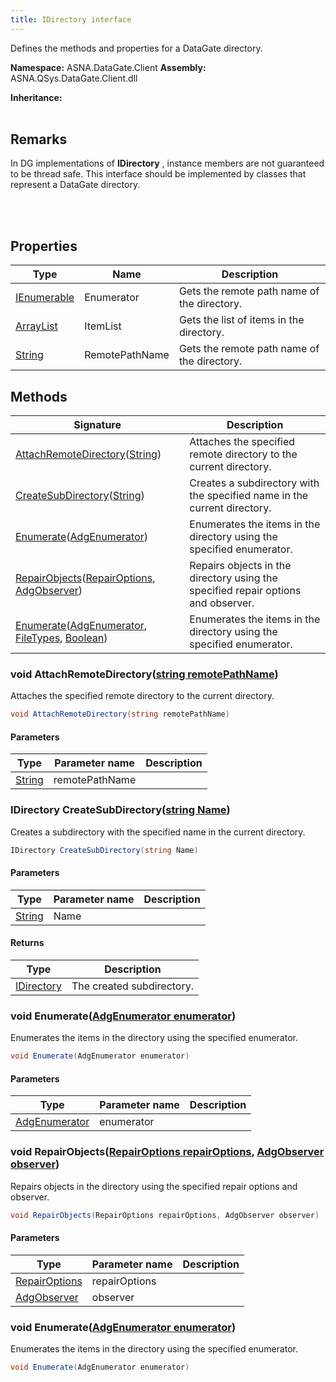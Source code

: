 ```yaml
---
title: IDirectory interface
---
```


Defines the methods and properties for a DataGate directory.

**Namespace:** ASNA.DataGate.Client
**Assembly:** ASNA.QSys.DataGate.Client.dll

**Inheritance:** 
<br>
<br>

## Remarks
In DG implementations of **IDirectory** , instance members are not guaranteed to be thread safe.
This interface should be implemented by classes that represent a DataGate directory.

<br>
<br>

## Properties

| Type | Name | Description
| --- | --- | --- 
| [IEnumerable](https://learn.microsoft.com/en-us/dotnet/api/system.collections.generic.ienumerable-1?view=net-8.0) | Enumerator | Gets the remote path name of the directory. |
| [ArrayList](https://learn.microsoft.com/en-us/dotnet/api/system.collections.arraylist?view=net-8.0) | ItemList | Gets the list of items in the directory. |
| [String](https://learn.microsoft.com/en-us/dotnet/api/system.string?view=net-8.0) | RemotePathName | Gets the remote path name of the directory. |

## Methods

| Signature | Description |
| --- | --- |
| [AttachRemoteDirectory](#attachremotedirectory-string-)([String](https://docs.microsoft.com/en-us/dotnet/api/system.string)) | Attaches the specified remote directory to the current directory.
| [CreateSubDirectory](#createsubdirectory-string-)([String](https://docs.microsoft.com/en-us/dotnet/api/system.string)) | Creates a subdirectory with the specified name in the current directory.
| [Enumerate](#enumerate-adgenumerator-)([AdgEnumerator](/reference/datagate/data-gate-client/adg-enumerator.html)) | Enumerates the items in the directory using the specified enumerator.
| [RepairObjects](#repairobjects-repairoptions-adgobserver-)([RepairOptions](/reference/datagate/data-gate-common/repair-options.html), [AdgObserver](/reference/datagate/data-gate-client/adg-observer.html)) | Repairs objects in the directory using the specified repair options and observer.
| [Enumerate](#enumerate-adgenumerator-filetypes-boolean-)([AdgEnumerator](/reference/datagate/data-gate-client/adg-enumerator.html), [FileTypes](/reference/datagate/data-gate-common/file-types.html), [Boolean](https://docs.microsoft.com/en-us/dotnet/api/system.boolean)) | Enumerates the items in the directory using the specified enumerator.

### void AttachRemoteDirectory([string remotePathName](https://learn.microsoft.com/en-us/dotnet/api/system.string?view=net-8.0))

Attaches the specified remote directory to the current directory.

```cs
void AttachRemoteDirectory(string remotePathName)
```

#### Parameters

| Type | Parameter name | Description
| --- | --- | ---
| [String](https://docs.microsoft.com/en-us/dotnet/api/system.string) | remotePathName | 

### IDirectory CreateSubDirectory([string Name](https://learn.microsoft.com/en-us/dotnet/api/system.string?view=net-8.0))

Creates a subdirectory with the specified name in the current directory.

```cs
IDirectory CreateSubDirectory(string Name)
```

#### Parameters

| Type | Parameter name | Description
| --- | --- | ---
| [String](https://docs.microsoft.com/en-us/dotnet/api/system.string) | Name | 

#### Returns

| Type | Description
| --- | ---
| [IDirectory](/reference/datagate/data-gate-client/i-directory.html) | The created subdirectory.

### void Enumerate([AdgEnumerator enumerator](/reference/datagate/data-gate-client/adg-enumerator.html))

Enumerates the items in the directory using the specified enumerator.

```cs
void Enumerate(AdgEnumerator enumerator)
```

#### Parameters

| Type | Parameter name | Description
| --- | --- | ---
| [AdgEnumerator](/reference/datagate/data-gate-client/adg-enumerator.html) | enumerator | 

### void RepairObjects([RepairOptions repairOptions](/reference/datagate/data-gate-common/repair-options.html), [AdgObserver observer](/reference/datagate/data-gate-client/adg-observer.html))

Repairs objects in the directory using the specified repair options and observer.

```cs
void RepairObjects(RepairOptions repairOptions, AdgObserver observer)
```

#### Parameters

| Type | Parameter name | Description
| --- | --- | ---
| [RepairOptions](/reference/datagate/data-gate-common/repair-options.html) | repairOptions | 
| [AdgObserver](/reference/datagate/data-gate-client/adg-observer.html) | observer | 

### void Enumerate([AdgEnumerator enumerator](/reference/datagate/data-gate-client/adg-enumerator.html))

Enumerates the items in the directory using the specified enumerator.

```cs
void Enumerate(AdgEnumerator enumerator)
```
